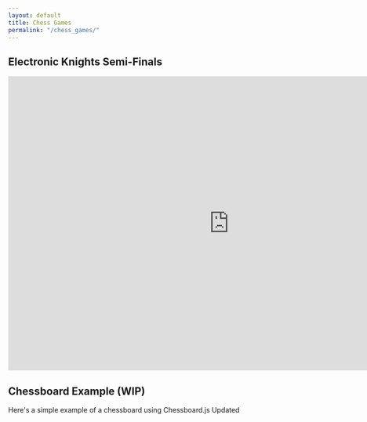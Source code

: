 ```yaml
---
layout: default
title: Chess Games
permalink: "/chess_games/"
---
```


## Electronic Knights Semi-Finals

<iframe style='border: 0;' width='900px' height='600px' src='https://share.chessbase.com/SharedGames/frame/?p=D5xLg9gaS734iSy+vMBkEtr9n5Mj+sxY+ZACRCBXPNmndNFxyWV6+1u444th7DxV'></iframe>

## Chessboard Example (WIP)

Here's a simple example of a chessboard using Chessboard.js
Updated

<!-- Add Chessboard.js script -->
<script src="assets/chessboard-1.0.0.min.js"></script>

<div id="board" style="width: 400px;"></div>

<script>
// Initialize the chessboard
const board = Chessboard("board", "start");
</script>
